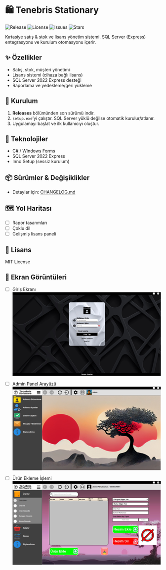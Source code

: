 # 🛍️ Tenebris Stationary

![Release](https://img.shields.io/github/v/release/kahraman114/Tenebris_Stationary)
![License](https://img.shields.io/github/license/kahraman114/Tenebris_Stationary)
![Issues](https://img.shields.io/github/issues/kahraman114/Tenebris_Stationary)
![Stars](https://img.shields.io/github/stars/kahraman114/Tenebris_Stationary)

Kırtasiye satış & stok ve lisans yönetim sistemi. SQL Server (Express) entegrasyonu ve kurulum otomasyonu içerir.

## ✨ Özellikler
- Satış, stok, müşteri yönetimi
- Lisans sistemi (cihaza bağlı lisans)
- SQL Server 2022 Express desteği
- Raporlama ve yedekleme/geri yükleme

## 🚀 Kurulum
1. **Releases** bölümünden son sürümü indir.
2. `setup.exe`’yi çalıştır. SQL Server yüklü değilse otomatik kurulur/atlanır.
3. Uygulamayı başlat ve ilk kullanıcıyı oluştur.

## 🧰 Teknolojiler
- C# / Windows Forms
- SQL Server 2022 Express
- Inno Setup (sessiz kurulum)

## 📦 Sürümler & Değişiklikler
- Detaylar için: [CHANGELOG.md](CHANGELOG.md)

## 🗺️ Yol Haritası
- [ ] Rapor tasarımları
- [ ] Çoklu dil
- [ ] Gelişmiş lisans paneli

## 📄 Lisans
MIT License

## 📸 Ekran Görüntüleri
- [ ] Giriş Ekranı
![Giriş Ekranı](docs/images/r1.jpg)

- [ ] Admin Panel Arayüzü
![Admin Panel Arayüzü](docs/images/r2.jpg)

- [ ] Ürün Ekleme İşlemi
![Ürün Ekleme](docs/images/r3.jpg)
